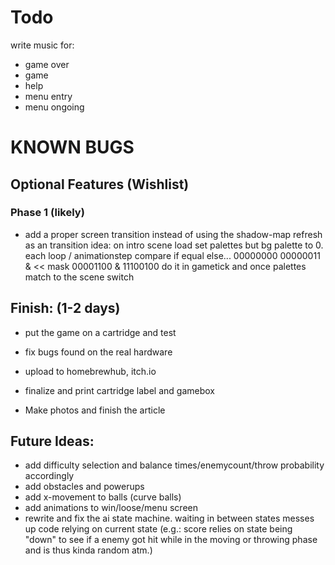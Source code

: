 # Todo
write music for:
  - game over
  - game
  - help
  - menu entry
  - menu ongoing
# KNOWN BUGS

## Optional Features (Wishlist)
### Phase 1 (likely)
- add a proper screen transition instead of using the shadow-map refresh as an transition
  idea: on intro scene load set palettes but bg palette to 0. each loop / animationstep compare if equal else...
    00000000
    00000011 &
     << mask
    00001100 &
    11100100
    do it in gametick and once palettes match to the scene switch


## Finish: (1-2 days)

- put the game on a cartridge and test
- fix bugs found on the real hardware
- upload to homebrewhub, itch.io

- finalize and print cartridge label and gamebox
- Make photos and finish the article

## Future Ideas:
- add difficulty selection and balance times/enemycount/throw probability accordingly
- add obstacles and powerups
- add x-movement to balls (curve balls)
- add animations to win/loose/menu screen
- rewrite and fix the ai state machine. waiting in between states messes up code relying on current state (e.g.: score relies on state being "down" to see if a enemy got hit while in the moving or throwing phase and is thus kinda random atm.)